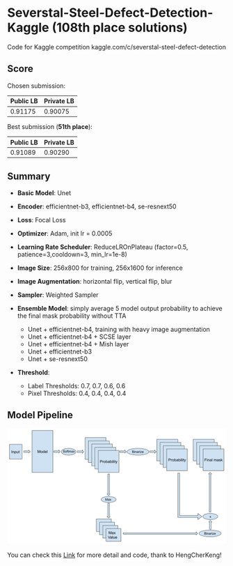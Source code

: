 # Severstal-Steel-Defect-Detection-Kaggle (108th place solutions)

Code for Kaggle competition kaggle.com/c/severstal-steel-defect-detection

## Score

Chosen submission:

| Public LB | Private LB |
| --- | --- |
| 0.91175   | 0.90075    |

Best submission (__51th place__):

| Public LB | Private LB |
| --- | --- |
| 0.91089   | 0.90290    |

## Summary
- __Basic Model__: Unet

- __Encoder__: efficientnet-b3, efficientnet-b4, se-resnext50

- __Loss__: Focal Loss

- __Optimizer__: Adam, init lr = 0.0005

- __Learning Rate Scheduler__: ReduceLROnPlateau (factor=0.5, patience=3,cooldown=3, min_lr=1e-8)

- __Image Size__: 256x800 for training, 256x1600 for inference

- __Image Augmentation__: horizontal flip, vertical flip, blur

- __Sampler__: Weighted Sampler

- __Ensemble Model__: simply average 5 model output probability to achieve the final mask probability without TTA
  - Unet + efficientnet-b4, training with heavy image augmentation
  - Unet + efficientnet-b4 + SCSE layer
  - Unet + efficientnet-b4 + Mish layer
  - Unet + efficientnet-b3
  - Unet + se-resnext50

- __Threshold__:
  - Label Thresholds: 0.7, 0.7, 0.6, 0.6
  - Pixel Thresholds: 0.4, 0.4, 0.4, 0.4

## Model Pipeline

![model](img/model.png)

You can check this [Link](https://www.kaggle.com/c/severstal-steel-defect-detection/discussion/111457#latest-654845) for more detail and code, thank to HengCherKeng!

